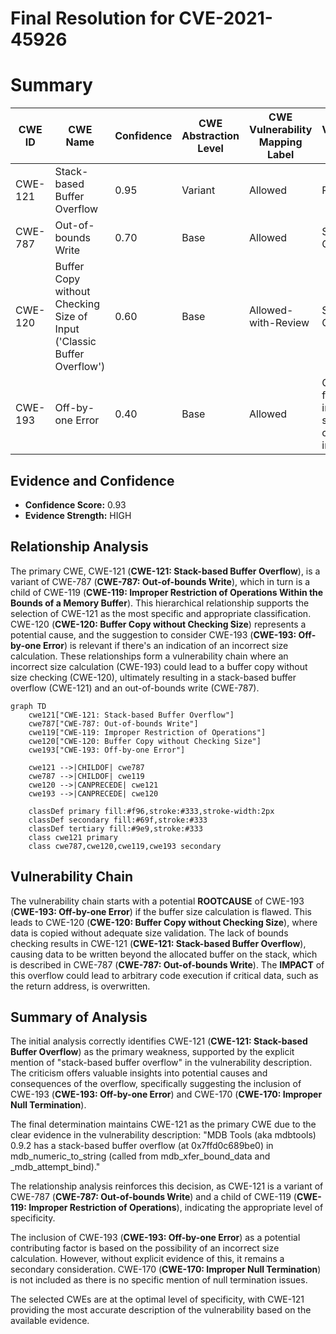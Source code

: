 # Final Resolution for CVE-2021-45926

# Summary
| CWE ID | CWE Name | Confidence | CWE Abstraction Level | CWE Vulnerability Mapping Label | CWE-Vulnerability Mapping Notes |
|---|---|---|---|---|---|
| CWE-121 | Stack-based Buffer Overflow | 0.95 | Variant | Allowed | Primary CWE |
| CWE-787 | Out-of-bounds Write | 0.70 | Base | Allowed | Secondary Candidate |
| CWE-120 | Buffer Copy without Checking Size of Input ('Classic Buffer Overflow') | 0.60 | Base | Allowed-with-Review | Secondary Candidate |
| CWE-193 | Off-by-one Error | 0.40 | Base | Allowed | Contributory factor if incorrect size calculation is involved |

## Evidence and Confidence

*   **Confidence Score:** 0.93
*   **Evidence Strength:** HIGH

## Relationship Analysis
The primary CWE, CWE-121 (**CWE-121: Stack-based Buffer Overflow**), is a variant of CWE-787 (**CWE-787: Out-of-bounds Write**), which in turn is a child of CWE-119 (**CWE-119: Improper Restriction of Operations Within the Bounds of a Memory Buffer**). This hierarchical relationship supports the selection of CWE-121 as the most specific and appropriate classification. CWE-120 (**CWE-120: Buffer Copy without Checking Size**) represents a potential cause, and the suggestion to consider CWE-193 (**CWE-193: Off-by-one Error**) is relevant if there's an indication of an incorrect size calculation. These relationships form a vulnerability chain where an incorrect size calculation (CWE-193) could lead to a buffer copy without size checking (CWE-120), ultimately resulting in a stack-based buffer overflow (CWE-121) and an out-of-bounds write (CWE-787).

```mermaid
graph TD
    cwe121["CWE-121: Stack-based Buffer Overflow"]
    cwe787["CWE-787: Out-of-bounds Write"]
    cwe119["CWE-119: Improper Restriction of Operations"]
    cwe120["CWE-120: Buffer Copy without Checking Size"]
    cwe193["CWE-193: Off-by-one Error"]

    cwe121 -->|CHILDOF| cwe787
    cwe787 -->|CHILDOF| cwe119
    cwe120 -->|CANPRECEDE| cwe121
    cwe193 -->|CANPRECEDE| cwe120

    classDef primary fill:#f96,stroke:#333,stroke-width:2px
    classDef secondary fill:#69f,stroke:#333
    classDef tertiary fill:#9e9,stroke:#333
    class cwe121 primary
    class cwe787,cwe120,cwe119,cwe193 secondary
```

## Vulnerability Chain
The vulnerability chain starts with a potential **ROOTCAUSE** of CWE-193 (**CWE-193: Off-by-one Error**) if the buffer size calculation is flawed. This leads to CWE-120 (**CWE-120: Buffer Copy without Checking Size**), where data is copied without adequate size validation. The lack of bounds checking results in CWE-121 (**CWE-121: Stack-based Buffer Overflow**), causing data to be written beyond the allocated buffer on the stack, which is described in CWE-787 (**CWE-787: Out-of-bounds Write**). The **IMPACT** of this overflow could lead to arbitrary code execution if critical data, such as the return address, is overwritten.

## Summary of Analysis
The initial analysis correctly identifies CWE-121 (**CWE-121: Stack-based Buffer Overflow**) as the primary weakness, supported by the explicit mention of "stack-based buffer overflow" in the vulnerability description. The criticism offers valuable insights into potential causes and consequences of the overflow, specifically suggesting the inclusion of CWE-193 (**CWE-193: Off-by-one Error**) and CWE-170 (**CWE-170: Improper Null Termination**).

The final determination maintains CWE-121 as the primary CWE due to the clear evidence in the vulnerability description: "MDB Tools (aka mdbtools) 0.9.2 has a stack-based buffer overflow (at 0x7ffd0c689be0) in mdb_numeric_to_string (called from mdb_xfer_bound_data and _mdb_attempt_bind)."

The relationship analysis reinforces this decision, as CWE-121 is a variant of CWE-787 (**CWE-787: Out-of-bounds Write**) and a child of CWE-119 (**CWE-119: Improper Restriction of Operations**), indicating the appropriate level of specificity.

The inclusion of CWE-193 (**CWE-193: Off-by-one Error**) as a potential contributing factor is based on the possibility of an incorrect size calculation. However, without explicit evidence of this, it remains a secondary consideration. CWE-170 (**CWE-170: Improper Null Termination**) is not included as there is no specific mention of null termination issues.

The selected CWEs are at the optimal level of specificity, with CWE-121 providing the most accurate description of the vulnerability based on the available evidence.